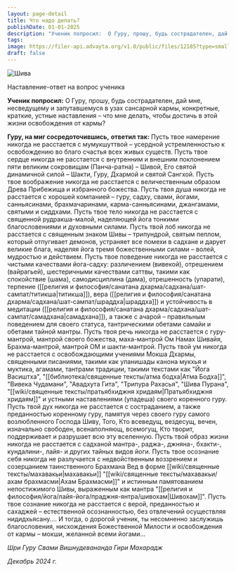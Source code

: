 ```yaml
---
layout: page-detail
title: Что надо делать?
publishDate: 01-01-2025
description: "Ученик попросил:  О Гуру, прошу, будь сострадателен, дай мне,  несведущему и запутавшемуся в узах сансарной кармы,  конкретные, краткие, устные наставления –  что мне делать, чтобы достичь в этой жизни освобождения от кармы?"
tags:
image: https://filer-api.advayta.org/v1.0/public/files/12185?type=small
draft: false
---
```


![Шива](https://filer-api.advayta.org/v1.0/public/files/12185?size=medium "Шива")  

  
Наставление-ответ на вопрос ученика 

**Ученик попросил:**  О Гуру, прошу, будь сострадателен, дай мне,  несведущему и запутавшемуся в узах сансарной кармы,  конкретные, краткие, устные наставления –  что мне делать, чтобы достичь в этой жизни освобождения от кармы? 

**Гуру, на миг сосредоточившись,**   **ответил так:**  Пусть твое намерение никогда не расстается с мумукшуттвой –  усердной устремленностью к освобождению  во благо счастья всех живых существ.  Пусть твое сердце никогда не расстается  с внутренним и внешним поклонением  пяти великим сокровищам (Панча-ратна) – Шивой,  Его святой динамичной силой – Шакти, Гуру, Дхармой и святой Сангхой.  Пусть твое воображение никогда не расстается  с величественным образом  Древа Прибежища и избранного божества.  Пусть твоя душа никогда не расстается  с хорошей компанией – гуру, садху, свами, йогами, санньясинами, брахмачаринами,  карма-санньясинами,  джангамами, святыми и сиддхами.  Пусть твое тело никогда не расстается  с священной рудракша-малой,  наделяющей йога тонкими  благословениями и духовными силами.  Пусть твой лоб никогда не расстается  с священным знаком Шивы – трипундрой,  святым пеплом, который отпугивает демонов,  устраняет все помехи в садхане  и дарует великие блага,  наделяя йога тремя божественными силами –  волей, мудростью и действием.  Пусть твое поведение никогда не расстается  с чистыми качествами йога-садху:  различением (вивекой), отрешением (вайрагьей), шестеричными качествами саттвы,  такими как спокойствие (шама),  самодисциплина (дама),  отрешенность (упарати),  терпение ([[религия и философия/санатана дхарма/садхана/шат-сампат/титикша|титикша]]),  вера ([[религия и философия/санатана дхарма/садхана/шат-сампат/шраддха|шраддха]])  и устойчивость в медитации ([[религия и философия/санатана дхарма/садхана/шат-сампат/самадхана|самадхана]]),  а также с ачарой – правильным поведением для своего статуса,  тантрическими обетами самайи и обетами тайной мантры.  Пусть твоя речь никогда не расстается  с гуру-мантрой, мантрой своего божества,  маха-мантрой Ом Намах Шивайя,  Брахма-мантрой, мантрой ОМ  и шакти-мантрой.  Пусть твой ум никогда не расстается  с освобождающими учениями Мокша Дхармы,  священными писаниями,  такими как упанишады канона мукхья и муктика, агамами, тантрами традиции,  такими текстами как "Йога Васиштха",  "[[библиотека/священные тексты/атма бодха|Атма Бодха]]", "Вивека Чудамани",  "Авадхута Гита", "Трипура Рахасья",  "Шива Пурана", "[[wiki/священные тексты/пратьябхиджня хридаям|Пратьябхиджня хридаям]]"  и устными наставлениями (упадеша) своего коренного гуру.  Пусть твой дух никогда не расстается с состраданием, а также преданностью коренному гуру, памятуя через своего гуру самого возлюбленного Господа Шиву,  Того, Кто всеведущ, вездесущ, вечен, изначально свободен,  всенаполняющ, всемогущ,  Кто творит, поддерживает и разрушает всю эту вселенную.  Пусть твой образ жизни никогда не расстается с садханой мантра-, раджа-, джняна-, бхакти-,  кундалини-, лайя- и других тайных видов йоги.  Пусть твое осознание себя никогда не разлучается с недвойственным воззрением  и созерцанием таинственного Брахмана Вед  в форме [[wiki/священные тексты/махавакьи|махавакьи]] "[[wiki/священные тексты/махавакьи/ахам брахмасми|Ахам Брахмасми]]"  и истинным памятованием непостижимого Шивы, выраженным как мантра "[[религия и философия/йога/лайя-йога/праджня-янтра/шивохам|Шивохам]]".  Пусть твое сознание никогда не расстается с верой, преданностью и сахаджей – естественной осознанностью,  без отвлечений осуществляя нидидхьясану....  И тогда, о дорогой ученик, ты несомненно  заслужишь благословения,  нисхождения Божественной Милости  и освобождения от кармы – мокши, желанной всеми йогами...

*Шри Гуру Свами Вишнудевананда Гири Махарадж*

 *Декабрь 2024 г.*  
  
